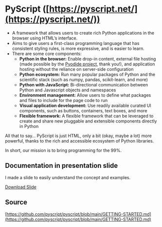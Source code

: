 # PyScript ([https://pyscript.net/](https://pyscript.net/))

- A framework that allows users to create rich Python applications in the browser using HTML’s interface.
- Aims to give users a first-class programming language that has consistent styling rules, is more expressive, and is easier to learn.
- There are some core components:
  * **Python in the browser:** Enable drop-in content, external file hosting (made possible by the [Pyodide project](https://pyodide.org/en/stable/), thank you!), and application hosting without the reliance on server-side configuration
  * **Python ecosystem:** Run many popular packages of Python and the scientific stack (such as numpy, pandas, scikit-learn, and more)
  * **Python with JavaScript:** Bi-directional communication between Python and Javascript objects and namespaces
  * **Environment management:** Allow users to define what packages and files to include for the page code to run
  * **Visual application development:** Use readily available curated UI components, such as buttons, containers, text boxes, and more
  * **Flexible framework:** A flexible framework that can be leveraged to create and share new pluggable and extensible components directly in Python

All that to say… PyScript is just HTML, only a bit (okay, maybe a lot) more powerful, thanks to the rich and accessible ecosystem of Python libraries.

In short, our mission is to bring programming for the 99%.

## Documentation in presentation slide

I made a slide to easily understand the concept and examples.

[Download Slide](slide.pdf)

## Source
[https://github.com/pyscript/pyscript/blob/main/GETTING-STARTED.md](https://github.com/pyscript/pyscript/blob/main/GETTING-STARTED.md)